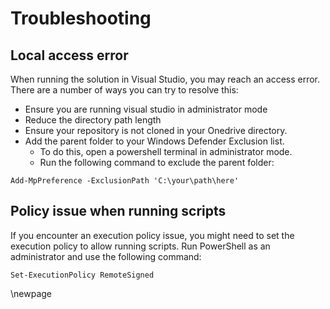 # Troubleshooting

## Local access error
When running the solution in Visual Studio, you may reach an access error. There are a number of ways you can try to resolve this:
- Ensure you are running visual studio in administrator mode
- Reduce the directory path length
- Ensure your repository is not cloned in your Onedrive directory.
- Add the parent folder to your Windows Defender Exclusion list.
  - To do this, open a powershell terminal in administrator mode.
  - Run the following command to exclude the parent folder:
```
Add-MpPreference -ExclusionPath 'C:\your\path\here'
```

## Policy issue when running scripts
If you encounter an execution policy issue, you might need to set the execution policy to allow running scripts. Run PowerShell as an administrator and use the following command:
```
Set-ExecutionPolicy RemoteSigned
```

<!-- Leave the rest of this page blank -->
\newpage